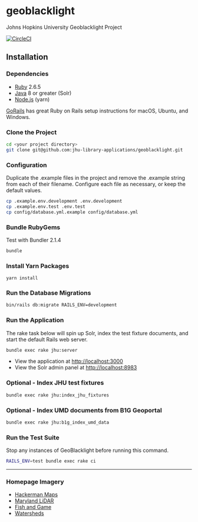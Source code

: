 # geoblacklight
Johns Hopkins University Geoblacklight Project

[![CircleCI](https://circleci.com/gh/jhu-sheridan-libraries/geoblacklight.svg?style=svg)](https://circleci.com/gh/jhu-sheridan-libraries/geoblacklight)

## Installation

### Dependencies

* [Ruby](https://www.ruby-lang.org/en/) 2.6.5
* [Java](https://www.java.com/en/) 8 or greater (Solr)
* [Node.js](https://nodejs.org/en/) (yarn)

[GoRails](https://gorails.com/setup) has great Ruby on Rails setup instructions for macOS, Ubuntu, and Windows.

### Clone the Project

```bash
cd <your project directory>
git clone git@github.com:jhu-library-applications/geoblacklight.git
```

### Configuration

Duplicate the .example files in the project and remove the .example string from each of their filename. Configure each file as necessary, or keep the default values.

```bash
cp .example.env.development .env.development  
cp .example.env.test .env.test  
cp config/database.yml.example config/database.yml
```

### Bundle RubyGems

Test with Bundler 2.1.4

```bash
bundle
```

### Install Yarn Packages

```
yarn install
```

### Run the Database Migrations

```bash
bin/rails db:migrate RAILS_ENV=development
```

### Run the Application

The rake task below will spin up Solr, index the test fixture documents, and start the default Rails web server.

```bash
bundle exec rake jhu:server
```

* View the application at [http://localhost:3000](http://localhost:3000)
* View the Solr admin panel at [http://localhost:8983](http://localhost:8983)

### Optional - Index JHU test fixtures

```bash
bundle exec rake jhu:index_jhu_fixtures
```

### Optional - Index UMD documents from B1G Geoportal

```bash
bundle exec rake jhu:b1g_index_umd_data
```

### Run the Test Suite

Stop any instances of GeoBlacklight before running this command.

```bash
RAILS_ENV=test bundle exec rake ci
```

----

### Homepage Imagery

* [Hackerman Maps](https://hub.jhu.edu/2019/02/27/koot-maps-hackerman/)
* [Maryland LiDAR](https://geo.btaa.org/catalog/33e12797d4c846bd808fbe0239574040)
* [Fish and Game](https://geo.btaa.org/catalog/93299141-4daa-4091-9b25-7903dbf1ef8d)
* [Watersheds](https://geo.btaa.org/catalog/d892d304-3890-4ee5-8128-f72007db0ed1)
